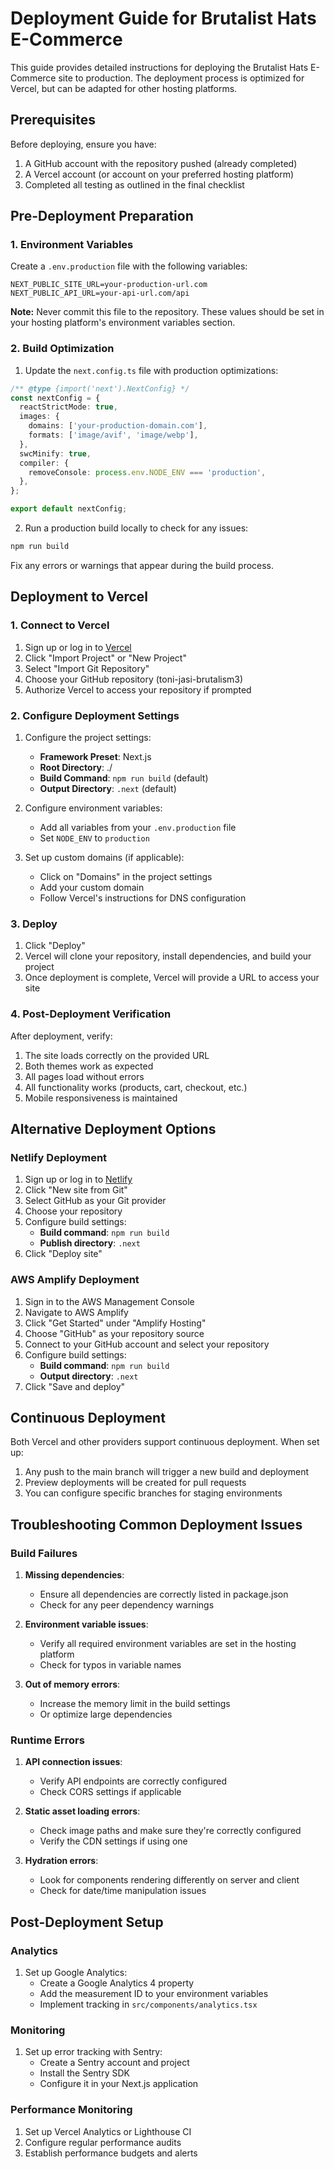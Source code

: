 # Deployment Guide for Brutalist Hats E-Commerce

This guide provides detailed instructions for deploying the Brutalist Hats E-Commerce site to production. The deployment process is optimized for Vercel, but can be adapted for other hosting platforms.

## Prerequisites

Before deploying, ensure you have:

1. A GitHub account with the repository pushed (already completed)
2. A Vercel account (or account on your preferred hosting platform)
3. Completed all testing as outlined in the final checklist

## Pre-Deployment Preparation

### 1. Environment Variables

Create a `.env.production` file with the following variables:

```
NEXT_PUBLIC_SITE_URL=your-production-url.com
NEXT_PUBLIC_API_URL=your-api-url.com/api
```

**Note:** Never commit this file to the repository. These values should be set in your hosting platform's environment variables section.

### 2. Build Optimization

1. Update the `next.config.ts` file with production optimizations:

```typescript
/** @type {import('next').NextConfig} */
const nextConfig = {
  reactStrictMode: true,
  images: {
    domains: ['your-production-domain.com'],
    formats: ['image/avif', 'image/webp'],
  },
  swcMinify: true,
  compiler: {
    removeConsole: process.env.NODE_ENV === 'production',
  },
};

export default nextConfig;
```

2. Run a production build locally to check for any issues:

```bash
npm run build
```

Fix any errors or warnings that appear during the build process.

## Deployment to Vercel

### 1. Connect to Vercel

1. Sign up or log in to [Vercel](https://vercel.com/)
2. Click "Import Project" or "New Project"
3. Select "Import Git Repository"
4. Choose your GitHub repository (toni-jasi-brutalism3)
5. Authorize Vercel to access your repository if prompted

### 2. Configure Deployment Settings

1. Configure the project settings:
   - **Framework Preset**: Next.js
   - **Root Directory**: ./
   - **Build Command**: `npm run build` (default)
   - **Output Directory**: `.next` (default)

2. Configure environment variables:
   - Add all variables from your `.env.production` file
   - Set `NODE_ENV` to `production`

3. Set up custom domains (if applicable):
   - Click on "Domains" in the project settings
   - Add your custom domain
   - Follow Vercel's instructions for DNS configuration

### 3. Deploy

1. Click "Deploy"
2. Vercel will clone your repository, install dependencies, and build your project
3. Once deployment is complete, Vercel will provide a URL to access your site

### 4. Post-Deployment Verification

After deployment, verify:

1. The site loads correctly on the provided URL
2. Both themes work as expected
3. All pages load without errors
4. All functionality works (products, cart, checkout, etc.)
5. Mobile responsiveness is maintained

## Alternative Deployment Options

### Netlify Deployment

1. Sign up or log in to [Netlify](https://netlify.com/)
2. Click "New site from Git"
3. Select GitHub as your Git provider
4. Choose your repository
5. Configure build settings:
   - **Build command**: `npm run build`
   - **Publish directory**: `.next`
6. Click "Deploy site"

### AWS Amplify Deployment

1. Sign in to the AWS Management Console
2. Navigate to AWS Amplify
3. Click "Get Started" under "Amplify Hosting"
4. Choose "GitHub" as your repository source
5. Connect to your GitHub account and select your repository
6. Configure build settings:
   - **Build command**: `npm run build`
   - **Output directory**: `.next`
7. Click "Save and deploy"

## Continuous Deployment

Both Vercel and other providers support continuous deployment. When set up:

1. Any push to the main branch will trigger a new build and deployment
2. Preview deployments will be created for pull requests
3. You can configure specific branches for staging environments

## Troubleshooting Common Deployment Issues

### Build Failures

1. **Missing dependencies**:
   - Ensure all dependencies are correctly listed in package.json
   - Check for any peer dependency warnings

2. **Environment variable issues**:
   - Verify all required environment variables are set in the hosting platform
   - Check for typos in variable names

3. **Out of memory errors**:
   - Increase the memory limit in the build settings
   - Or optimize large dependencies

### Runtime Errors

1. **API connection issues**:
   - Verify API endpoints are correctly configured
   - Check CORS settings if applicable

2. **Static asset loading errors**:
   - Check image paths and make sure they're correctly configured
   - Verify the CDN settings if using one

3. **Hydration errors**:
   - Look for components rendering differently on server and client
   - Check for date/time manipulation issues

## Post-Deployment Setup

### Analytics

1. Set up Google Analytics:
   - Create a Google Analytics 4 property
   - Add the measurement ID to your environment variables
   - Implement tracking in `src/components/analytics.tsx`

### Monitoring

1. Set up error tracking with Sentry:
   - Create a Sentry account and project
   - Install the Sentry SDK
   - Configure it in your Next.js application

### Performance Monitoring

1. Set up Vercel Analytics or Lighthouse CI
2. Configure regular performance audits
3. Establish performance budgets and alerts 